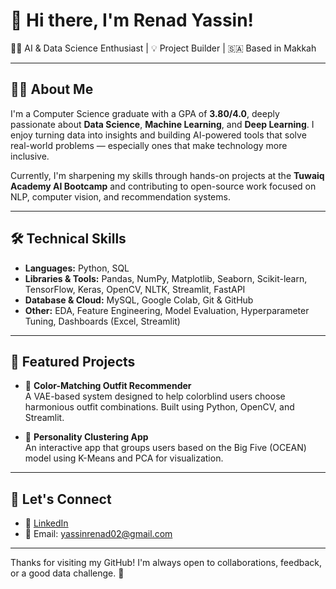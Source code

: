 # 👋 Hi there, I'm Renad Yassin!

👩‍💻 AI & Data Science Enthusiast | 💡 Project Builder | 🇸🇦 Based in Makkah

---

## 👩‍🔬 About Me

I'm a Computer Science graduate with a GPA of **3.80/4.0**, deeply passionate about **Data Science**, **Machine Learning**, and **Deep Learning**. I enjoy turning data into insights and building AI-powered tools that solve real-world problems — especially ones that make technology more inclusive.

Currently, I'm sharpening my skills through hands-on projects at the **Tuwaiq Academy AI Bootcamp** and contributing to open-source work focused on NLP, computer vision, and recommendation systems.

---

## 🛠️ Technical Skills

- **Languages:** Python, SQL
- **Libraries & Tools:** Pandas, NumPy, Matplotlib, Seaborn, Scikit-learn, TensorFlow, Keras, OpenCV, NLTK, Streamlit, FastAPI
- **Database & Cloud:** MySQL, Google Colab, Git & GitHub
- **Other:** EDA, Feature Engineering, Model Evaluation, Hyperparameter Tuning, Dashboards (Excel, Streamlit)

---

## 🌟 Featured Projects

- 🎨 **Color-Matching Outfit Recommender**  
  A VAE-based system designed to help colorblind users choose harmonious outfit combinations. Built using Python, OpenCV, and Streamlit.

- 🧠 **Personality Clustering App**  
  An interactive app that groups users based on the Big Five (OCEAN) model using K-Means and PCA for visualization.

---

## 🤝 Let's Connect

- 💼 [LinkedIn](https://www.linkedin.com/in/renad-yassin/)  
- 📧 Email: yassinrenad02@gmail.com  

---

Thanks for visiting my GitHub! I'm always open to collaborations, feedback, or a good data challenge. 🚀
